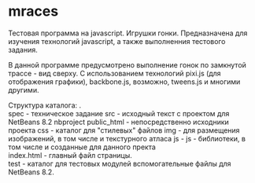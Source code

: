 # mraces
Тестовая программа на javascript. Игрушки гонки.
Предназначена для изучения технологий javascript, а также выполненния тестового задания.

В данной программе предусмотрено выполнение гонок по замкнутой трассе - вид сверху. С использованием технологий
pixi.js (для отображения графики), backbone.js, возможно, tweens.js и многими другими.



Структура каталога:
.	
	spec 	- техническое задание
	src	- исходный текст с проектом для NetBeans 8.2
		nbproject 
		public_html		- непосредственно исходники проекта
			css 		- каталог для "стилевых" файлов
			img 		- для размещения изображений, в том числе 
				  		и текстурного  атласа
			js		- js - библиотеки, в том числе и созданные для данного 						пректа	
			index.html	- главный файл страницы.	
		test			- каталог для тестовых модулей
		вспомогательные файлы для NetBeans 8.2.


